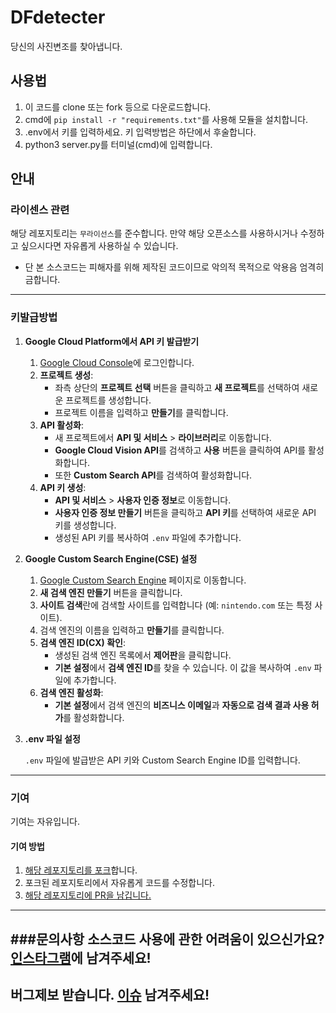 # DFdetecter
당신의 사진변조를 찾아냅니다.

## 사용법
1. 이 코드를 clone 또는 fork 등으로 다운로드합니다.
2. cmd에 ``pip install -r "requirements.txt"``를 사용해 모듈을 설치합니다.
3. .env에서 키를 입력하세요. 키 입력방법은 하단에서 후술합니다.
4. python3 server.py를 터미널(cmd)에 입력합니다.

## 안내
### 라이센스 관련
해당 레포지토리는 `무라이선스`를 준수합니다.
만약 해당 오픈소스를 사용하시거나 수정하고 싶으시다면 자유롭게 사용하실 수 있습니다.

+ 단 본 소스코드는 피해자를 위해 제작된 코드이므로 악의적 목적으로 악용음 엄격히 금합니다.

---

### 키발급방법

1. **Google Cloud Platform에서 API 키 발급받기**

   1. [Google Cloud Console](https://console.cloud.google.com/)에 로그인합니다.
   2. **프로젝트 생성**:
      - 좌측 상단의 **프로젝트 선택** 버튼을 클릭하고 **새 프로젝트**를 선택하여 새로운 프로젝트를 생성합니다.
      - 프로젝트 이름을 입력하고 **만들기**를 클릭합니다.
   3. **API 활성화**:
      - 새 프로젝트에서 **API 및 서비스** > **라이브러리**로 이동합니다.
      - **Google Cloud Vision API**를 검색하고 **사용** 버튼을 클릭하여 API를 활성화합니다.
      - 또한 **Custom Search API**를 검색하여 활성화합니다.
   4. **API 키 생성**:
      - **API 및 서비스** > **사용자 인증 정보**로 이동합니다.
      - **사용자 인증 정보 만들기** 버튼을 클릭하고 **API 키**를 선택하여 새로운 API 키를 생성합니다.
      - 생성된 API 키를 복사하여 `.env` 파일에 추가합니다.

2. **Google Custom Search Engine(CSE) 설정**

   1. [Google Custom Search Engine](https://cse.google.com/cse/) 페이지로 이동합니다.
   2. **새 검색 엔진 만들기** 버튼을 클릭합니다.
   3. **사이트 검색**란에 검색할 사이트를 입력합니다 (예: `nintendo.com` 또는 특정 사이트).
   4. 검색 엔진의 이름을 입력하고 **만들기**를 클릭합니다.
   5. **검색 엔진 ID(CX) 확인**:
      - 생성된 검색 엔진 목록에서 **제어판**을 클릭합니다.
      - **기본 설정**에서 **검색 엔진 ID**를 찾을 수 있습니다. 이 값을 복사하여 `.env` 파일에 추가합니다.
   6. **검색 엔진 활성화**:
      - **기본 설정**에서 검색 엔진의 **비즈니스 이메일**과 **자동으로 검색 결과 사용 허가**를 활성화합니다.

3. **.env 파일 설정**

   `.env` 파일에 발급받은 API 키와 Custom Search Engine ID를 입력합니다.
---

### 기여
기여는 자유입니다.
#### 기여 방법
1. [해당 레포지토리를 포크](https://github.com/12302a/DFdetecter/fork)합니다.
2. 포크된 레포지토리에서 자유롭게 코드를 수정합니다.
3. [해당 레포지토리에 PR을 남깁니다.](https://github.com/12302a/DFdetecter/pulls)
---

###문의사항 
소스코드 사용에 관한 어려움이 있으신가요? [인스타그램](https://www.instagram.com/12302a_?igsh=MWgxNzZ6eWhmMmVrcw==)에 남겨주세요!
---

## 버그제보 받습니다. [이슈](https://github.com/12302a/DFdetecter/issues) 남겨주세요!


